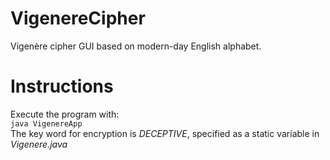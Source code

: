 # VigenereCipher
Vigenère cipher GUI based on modern-day English alphabet.
<h1>Instructions</h1>
Execute the program with:
<br>
<code>java VigenereApp</code>
<br>
The key word for encryption is <i>DECEPTIVE</i>, specified as a static variable in <i>Vigenere.java</i>
